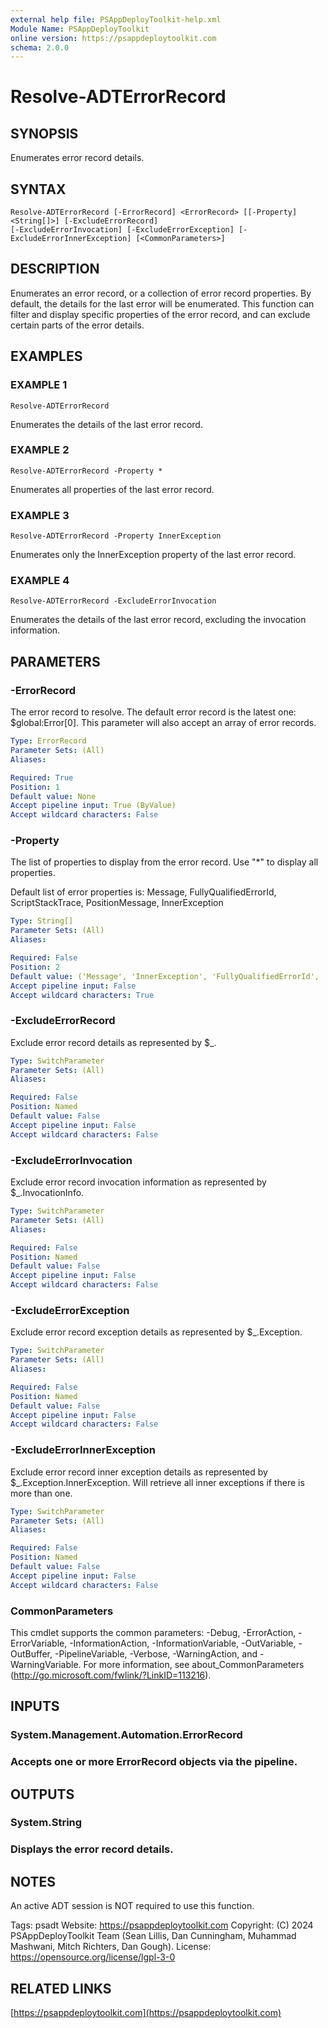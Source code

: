 ```yaml
---
external help file: PSAppDeployToolkit-help.xml
Module Name: PSAppDeployToolkit
online version: https://psappdeploytoolkit.com
schema: 2.0.0
---
```


# Resolve-ADTErrorRecord

## SYNOPSIS
Enumerates error record details.

## SYNTAX

```
Resolve-ADTErrorRecord [-ErrorRecord] <ErrorRecord> [[-Property] <String[]>] [-ExcludeErrorRecord]
[-ExcludeErrorInvocation] [-ExcludeErrorException] [-ExcludeErrorInnerException] [<CommonParameters>]
```

## DESCRIPTION
Enumerates an error record, or a collection of error record properties.
By default, the details for the last error will be enumerated.
This function can filter and display specific properties of the error record, and can exclude certain parts of the error details.

## EXAMPLES

### EXAMPLE 1
```
Resolve-ADTErrorRecord
```

Enumerates the details of the last error record.

### EXAMPLE 2
```
Resolve-ADTErrorRecord -Property *
```

Enumerates all properties of the last error record.

### EXAMPLE 3
```
Resolve-ADTErrorRecord -Property InnerException
```

Enumerates only the InnerException property of the last error record.

### EXAMPLE 4
```
Resolve-ADTErrorRecord -ExcludeErrorInvocation
```

Enumerates the details of the last error record, excluding the invocation information.

## PARAMETERS

### -ErrorRecord
The error record to resolve.
The default error record is the latest one: $global:Error\[0\].
This parameter will also accept an array of error records.

```yaml
Type: ErrorRecord
Parameter Sets: (All)
Aliases:

Required: True
Position: 1
Default value: None
Accept pipeline input: True (ByValue)
Accept wildcard characters: False
```

### -Property
The list of properties to display from the error record.
Use "*" to display all properties.

Default list of error properties is: Message, FullyQualifiedErrorId, ScriptStackTrace, PositionMessage, InnerException

```yaml
Type: String[]
Parameter Sets: (All)
Aliases:

Required: False
Position: 2
Default value: ('Message', 'InnerException', 'FullyQualifiedErrorId', 'ScriptStackTrace', 'PositionMessage')
Accept pipeline input: False
Accept wildcard characters: True
```

### -ExcludeErrorRecord
Exclude error record details as represented by $_.

```yaml
Type: SwitchParameter
Parameter Sets: (All)
Aliases:

Required: False
Position: Named
Default value: False
Accept pipeline input: False
Accept wildcard characters: False
```

### -ExcludeErrorInvocation
Exclude error record invocation information as represented by $_.InvocationInfo.

```yaml
Type: SwitchParameter
Parameter Sets: (All)
Aliases:

Required: False
Position: Named
Default value: False
Accept pipeline input: False
Accept wildcard characters: False
```

### -ExcludeErrorException
Exclude error record exception details as represented by $_.Exception.

```yaml
Type: SwitchParameter
Parameter Sets: (All)
Aliases:

Required: False
Position: Named
Default value: False
Accept pipeline input: False
Accept wildcard characters: False
```

### -ExcludeErrorInnerException
Exclude error record inner exception details as represented by $_.Exception.InnerException.
Will retrieve all inner exceptions if there is more than one.

```yaml
Type: SwitchParameter
Parameter Sets: (All)
Aliases:

Required: False
Position: Named
Default value: False
Accept pipeline input: False
Accept wildcard characters: False
```

### CommonParameters
This cmdlet supports the common parameters: -Debug, -ErrorAction, -ErrorVariable, -InformationAction, -InformationVariable, -OutVariable, -OutBuffer, -PipelineVariable, -Verbose, -WarningAction, and -WarningVariable.
For more information, see about_CommonParameters (http://go.microsoft.com/fwlink/?LinkID=113216).

## INPUTS

### System.Management.Automation.ErrorRecord
### Accepts one or more ErrorRecord objects via the pipeline.
## OUTPUTS

### System.String
### Displays the error record details.
## NOTES
An active ADT session is NOT required to use this function.

Tags: psadt
Website: https://psappdeploytoolkit.com
Copyright: (C) 2024 PSAppDeployToolkit Team (Sean Lillis, Dan Cunningham, Muhammad Mashwani, Mitch Richters, Dan Gough).
License: https://opensource.org/license/lgpl-3-0

## RELATED LINKS

[https://psappdeploytoolkit.com](https://psappdeploytoolkit.com)
